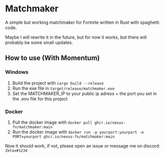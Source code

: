 # Matchmaker
 A simple but  working matchmaker for Fortnite written in Rust with spaghetti code.

Maybe I will rewrite it in the future, but for now it works, but there will probably be some small updates.

## How to use (With Momentum)

### Windows

1. Build the project with `cargo build --release`
2. Run the exe file in `target/release/matchmaker.exe`
3. Set the MATCHMAKER_IP to your public ip adress + the port you set in the .env file for this project

### Docker

1. Pull the docker image with `docker pull ghcr.io/nexus-fn/matchmaker:main`
2. Run the docker image with `docker run -p yourport:yourport -e PORT=yourport ghcr.io/nexus-fn/matchmaker:main`

Now it should work, if not, please open an issue or message me on discord: `Zetax#1234`